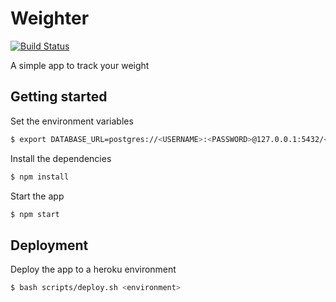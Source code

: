# Weighter
[![Build Status](https://snap-ci.com/portovep/weighter/branch/master/build_image)](https://snap-ci.com/portovep/weighter/branch/master)

A simple app to track your weight

## Getting started

Set the environment variables

```sh
$ export DATABASE_URL=postgres://<USERNAME>:<PASSWORD>@127.0.0.1:5432/<DATABASE_NAME>
```

Install the dependencies

```sh
$ npm install
```

Start the app

```sh
$ npm start
```

## Deployment

Deploy the app to a heroku environment

```sh
$ bash scripts/deploy.sh <environment>
```
